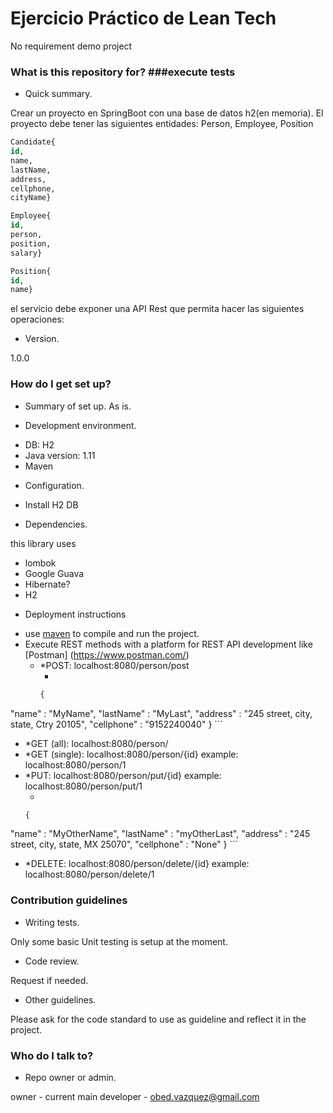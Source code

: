 # Ejercicio Práctico de Lean Tech
No requirement demo project



### What is this repository for? ###execute tests

* Quick summary.

Crear un proyecto en SpringBoot con una base de datos h2(en memoria).
El proyecto debe tener las siguientes entidades: Person, Employee, Position

```SQL
Candidate{
id,
name,
lastName,
address,
cellphone,
cityName}

Employee{
id,
person,
position,
salary}

Position{
id,
name}
```
el servicio debe exponer una API Rest que permita hacer las siguientes operaciones:


* Version.

1.0.0

### How do I get set up? ###

* Summary of set up.
As is.

* Development environment.
- DB:				H2
- Java version: 	1.11
- Maven

* Configuration.
- Install H2 DB


* Dependencies.

this library uses 
- lombok
- Google Guava
- Hibernate?
- H2



* Deployment instructions
- use [maven](https://spring.io/guides/gs/maven/) to compile and run the project.
- Execute REST methods with a platform for REST API development like [Postman] (https://www.postman.com/)
  - *POST: localhost:8080/person/post  
    - <Body raw> 
	```Javascript
	{
 "name" : "MyName",
 "lastName" : "MyLast",
 "address" : "245 street, city, state, Ctry 20105",
 "cellphone" : "9152240040"
}
    ```
  - *GET (all): localhost:8080/person/
  - *GET (single): localhost:8080/person/{id} example:  localhost:8080/person/1   
  - *PUT: localhost:8080/person/put/{id} example:  localhost:8080/person/put/1
	- <Body raw> 
	```Javascript
	{
 "name" : "MyOtherName",
 "lastName" : "myOtherLast",
 "address" : "245 street, city, state, MX 25070",
 "cellphone" : "None"
}
    ```
  - *DELETE: localhost:8080/person/delete/{id} example:  localhost:8080/person/delete/1
  
  

### Contribution guidelines ###

* Writing tests.

Only some basic Unit testing is setup at the moment.

* Code review.

Request if needed.

* Other guidelines.

Please ask for the code standard to use as guideline and reflect it in the project.

### Who do I talk to? ###

* Repo owner or admin.

owner 		- current main developer - obed.vazquez@gmail.com


